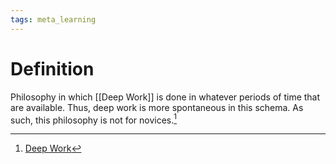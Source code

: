 ```yaml
---
tags: meta_learning
---
```


# Definition

Philosophy in which [[Deep Work]] is done in whatever periods of time that are available. Thus, deep work is more spontaneous in this schema. As such, this philosophy is not for novices.[^1]

[^1]: [Deep Work](zotero://open-pdf/library/items/J6AK883D?page=68)